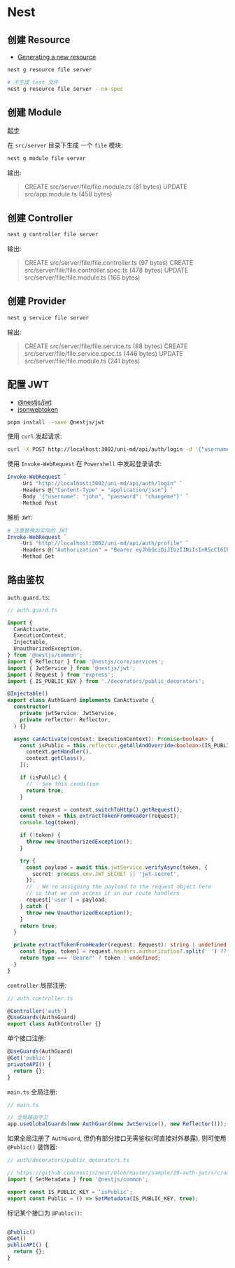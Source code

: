# Nest

## 创建 Resource

- [Generating a new resource](https://docs.nestjs.com/recipes/crud-generator#generating-a-new-resource)

```bash
nest g resource file server

# 不生成 test 文件
nest g resource file server --no-spec
```

## 创建 Module

[起步](https://juejin.cn/post/6885751452015263758)

在 `src/server` 目录下生成 一个 `file` 模块:

```bash
nest g module file server
```

输出:

> CREATE src/server/file/file.module.ts (81 bytes)
> UPDATE src/app.module.ts (458 bytes)

## 创建 Controller

```bash
nest g controller file server
```

输出:

> CREATE src/server/file/file.controller.ts (97 bytes)
> CREATE src/server/file/file.controller.spec.ts (478 bytes)
> UPDATE src/server/file/file.module.ts (166 bytes)

## 创建 Provider

```bash
nest g service file server
```

输出:

> CREATE src/server/file/file.service.ts (88 bytes)
> CREATE src/server/file/file.service.spec.ts (446 bytes)
> UPDATE src/server/file/file.module.ts (241 bytes)

## 配置 JWT

- [@nestjs/jwt](https://github.com/nestjs/jwt)
- [jsonwebtoken](https://github.com/auth0/node-jsonwebtoken)

```bash
pnpm install --save @nestjs/jwt
```

使用 `curl` 发起请求:

```bash
curl -X POST http://localhost:3002/uni-md/api/auth/login -d '{"username": "john", "password": "changeme"}' -H "Content-Type: application/json"
```

使用 `Invoke-WebRequest` 在 `Powershell` 中发起登录请求:

```powershell
Invoke-WebRequest `
    -Uri "http://localhost:3002/uni-md/api/auth/login" `
    -Headers @{"Content-Type" = "application/json"} `
    -Body '{"username": "john", "password": "changeme"}' `
    -Method Post
```

解析 `JWT`:

```powershell
# 注意替换为实际的 JWT
Invoke-WebRequest `
    -Uri "http://localhost:3002/uni-md/api/auth/profile" `
    -Headers @{"Authorization" = "Bearer eyJhbGciOiJIUzI1NiIsInR5cCI6IkpXVCJ9.eyJzdWIiOiJUb2RvOiB1c2VyIGlkIiwidXNlcm5hbWUiOiJqb2huIiwicGFzc3dvcmQiOiJjaGFuZ2VtZSIsImlhdCI6MTY5MjQ0NDQ1MSwiZXhwIjoxNjkzMDQ5MjUxfQ.M60AVeiELrGMuR0VTabORs0u5LW14jHDKaY7r2meU20"} `
    -Method Get
```

## 路由鉴权

`auth.guard.ts`:

```ts
// auth.guard.ts

import {
  CanActivate,
  ExecutionContext,
  Injectable,
  UnauthorizedException,
} from '@nestjs/common';
import { Reflector } from '@nestjs/core/services';
import { JwtService } from '@nestjs/jwt';
import { Request } from 'express';
import { IS_PUBLIC_KEY } from './decorators/public_decorators';

@Injectable()
export class AuthGuard implements CanActivate {
  constructor(
    private jwtService: JwtService,
    private reflector: Reflector,
  ) {}

  async canActivate(context: ExecutionContext): Promise<boolean> {
    const isPublic = this.reflector.getAllAndOverride<boolean>(IS_PUBLIC_KEY, [
      context.getHandler(),
      context.getClass(),
    ]);

    if (isPublic) {
      // 💡 See this condition
      return true;
    }

    const request = context.switchToHttp().getRequest();
    const token = this.extractTokenFromHeader(request);
    console.log(token);

    if (!token) {
      throw new UnauthorizedException();
    }

    try {
      const payload = await this.jwtService.verifyAsync(token, {
        secret: process.env.JWT_SECRET || 'jwt-secret',
      });
      // 💡 We're assigning the payload to the request object here
      // so that we can access it in our route handlers
      request['user'] = payload;
    } catch {
      throw new UnauthorizedException();
    }
    return true;
  }

  private extractTokenFromHeader(request: Request): string | undefined {
    const [type, token] = request.headers.authorization?.split(' ') ?? [];
    return type === 'Bearer' ? token : undefined;
  }
}
```

`controller` 局部注册:

```ts
// auth.controller.ts

@Controller('auth')
@UseGuards(AuthsGuard)
export class AuthController {}
```

单个接口注册:

```ts
@UseGuards(AuthGuard)
@Get('public')
privateAPI() {
  return {};
}
```

`main.ts` 全局注册:

```ts
// main.ts

// 全局路由守卫
app.useGlobalGuards(new AuthGuard(new JwtService(), new Reflector()));
```

如果全局注册了 `AuthGuard`, 但仍有部分接口无需鉴权(可直接对外暴露), 则可使用 `@Public()` 装饰器:

```ts
// auth/decorators/public_decorators.ts

// https://github.com/nestjs/nest/blob/master/sample/19-auth-jwt/src/auth/decorators/public.decorator.ts
import { SetMetadata } from '@nestjs/common';

export const IS_PUBLIC_KEY = 'isPublic';
export const Public = () => SetMetadata(IS_PUBLIC_KEY, true);
```

标记某个接口为 `@Public()`:

```ts

@Public()
@Get()
publicAPI() {
  return {};
}
```
